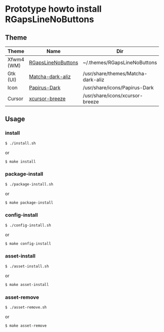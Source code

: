 
# Prototype howto install RGapsLineNoButtons

## Theme

| Theme | Name | Dir |
| --- | --- | --- |
| Xfwm4 (WM) | [RGapsLineNoButtons](https://github.com/Drzaln/Nema/tree/master/RGapsLineNoButtons) | ~/.themes/RGapsLineNoButtons |
| Gtk (UI) | [Matcha-dark-aliz](https://discover.manjaro.org/packages/matcha-gtk-theme) | /usr/share/themes/Matcha-dark-aliz |
| Icon | [Papirus-Dark](https://discover.manjaro.org/packages/papirus-icon-theme) | /usr/share/icons/Papirus-Dark |
| Cursor | [xcursor-breeze](https://discover.manjaro.org/packages/xcursor-breeze) | /usr/share/icons/xcursor-breeze |



## Usage

### install

``` sh
$ ./install.sh
```

or

``` sh
$ make install
```


### package-install

``` sh
$ ./package-install.sh
```

or

``` sh
$ make package-install
```


### config-install

``` sh
$ ./config-install.sh
```

or

``` sh
$ make config-install
```


### asset-install

``` sh
$ ./asset-install.sh
```

or

``` sh
$ make asset-install
```


### asset-remove

``` sh
$ ./asset-remove.sh
```

or

``` sh
$ make asset-remove
```
